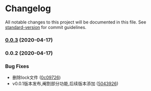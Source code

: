 # Changelog

All notable changes to this project will be documented in this file. See [standard-version](https://github.com/conventional-changelog/standard-version) for commit guidelines.

### [0.0.3](https://github.com/SummerJoan3/web-scouter/compare/v0.0.2...v0.0.3) (2020-04-17)

### 0.0.2 (2020-04-17)


### Bug Fixes

* 删除lock文件 ([0c09726](https://github.com/SummerJoan3/web-scouter/commit/0c09726dd787e09493d9d13231a71c313c7139ff))
* v0.0.1版本发布,阉割部分功能,后续版本添加 ([5043926](https://github.com/SummerJoan3/web-scouter/commit/5043926d16f315c6152aa12d7dbaee90a5eba45d))
